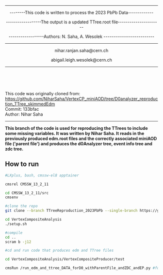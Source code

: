 ---------------------------------------------------------------------------------------------------------------
<p align="center"> --------This code is written to process the 2023 PbPb Data-------------</p>
<p align="center"> ------------------The output is a updated TTree.root file----------------------</p>
<p align="center"> ------------------Authors: N. Saha, A. Wesolek -------------------------- </p>

 ---------------------------------------------------------------------------------------------------------------- 
<p align="center"> nihar.ranjan.saha@cern.ch </p>
<p align="center"> abigail.leigh.wesolek@cern.ch </p>


----------------------------------------------------------------------------------------------------------------
  

  <br>
 <br>
 <br>
 
This code was originally cloned from: <br>
https://github.com/NiharSaha/VertexCP_miniAOD/tree/D0analyzer_reproduction_TTree_skimmedEdm <br>
Commit: 133bfac <br>
Author: Nihar Saha <br>
 
-----------------------------------------------------------
**This branch of the code is used for reproducing the TTrees to include some missing variables. It was written by Nihar Saha. 
  It reads in the previously produced edm.root files and the correctly associated miniAOD file ('parent file') and produces the d0Analyzer tree, event info tree and zdc tree.**



## How to run

```bash 
#LXplus, bash, cmssw-el8 apptainer

cmsrel CMSSW_13_2_11

cd CMSSW_13_2_11/src
cmsenv

#clone the repo
git clone --branch TTreeReproduction_2023PbPb --single-branch https://github.com/a-wesole/VertexCP_miniAOD.git VertexCompositeAnalysis

cd VertexCompositeAnalysis
./setup.sh

#compile
cd ..
scram b -j12

#cd and run code that produces edm and TTree files 

cd VertexCompositeAnalysis/VertexCompositeProducer/test

cmsRun /run_edm_and_ttree_DATA_forD0_withParentFile_andZDC_andEP.py #for reproduction of D0 data TTrees, including EP, ZDC. reads edm.root files from Selector as input, instead of miniAOD 


```

